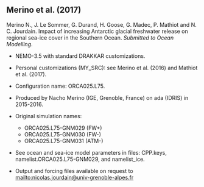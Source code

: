 ## Merino et al. (2017)

Merino N., J. Le Sommer, G. Durand, H. Goose, G. Madec, P. Mathiot and N. C. Jourdain. Impact of increasing Antarctic glacial freshwater release on regional sea-ice cover in the Southern Ocean. _Submitted to Ocean Modelling_.

* NEMO-3.5 with standard DRAKKAR customizations.

* Personal customizations (MY\_SRC): see Merino et al. (2016) and Mathiot et al. (2017).

* Configuration name: ORCA025.L75.

* Produced by Nacho Merino (IGE, Grenoble, France) on ada (IDRIS) in 2015-2016.

* Original simulation names: 
   - ORCA025.L75-GNM029 (FW+)
   - ORCA025.L75-GNM030 (FW-)
   - ORCA025.L75-GNM031 (ATM-)

* See ocean and sea-ice model parameters in files: CPP.keys, namelist.ORCA025.L75-GNM029, and namelist\_ice.

* Output and forcing files available on request to <mailto:nicolas.jourdain@univ-grenoble-alpes.fr> 
